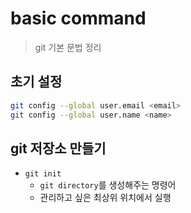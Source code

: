 # basic command
> git 기본 문법 정리

## 초기 설정
```bash
git config --global user.email <email>
git config --global user.name <name>
```

## git 저장소 만들기

- `git init`
    - `git directory`를 생성해주는 명령어
    - 관리하고 싶은 최상위 위치에서 실행
